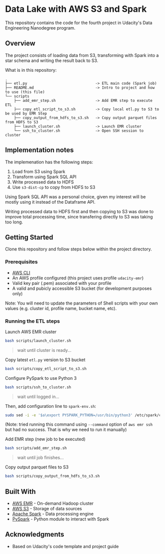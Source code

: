 # Data Lake with AWS S3 and Spark
This repository contains the code for the fourth project in Udacity's Data Engineering Nanodegree program.

## Overview
The project consists of loading data from S3, transforming with Spark into a star schema and writing the result back to S3.


What is in this repository:
```
.
├── etl.py                               -> ETL main code (Spark job)
├── README.md                            -> Intro to project and how to use (this file) 
└── scripts
    ├── add_emr_step.sh                  -> Add EMR step to execute ETL
    ├── copy_etl_script_to_s3.sh         -> Copy local etl.py to S3 to be used by EMR Step
    ├── copy_output_from_hdfs_to_s3.sh   -> Copy output parquet files from HDFS to S3
    ├── launch_cluster.sh                -> Launch EMR cluster
    └── ssh_to_cluster.sh                -> Open SSH session to cluster
```

## Implementation notes

The implemenation has the following steps:

1. Load from S3 using Spark
1. Transform using Spark SQL API
1. Write processed data to HDFS
1. Use `s3-dist-cp` to copy from HDFS to S3

Using Spark SQL API was a personal choice, given my interest will be mostly using it instead of the Dataframe API.

Writing processed data to HDFS first and then copying to S3 was done to improve total processing time, since transfering directly to S3 was taking too long.

## Getting Started
Clone this repository and follow steps below within the project directory.
### Prerequisites

- [AWS CLI](https://aws.amazon.com/cli/)
- An AWS profile configured (this project uses profile `udacity-emr`)
- Valid key pair (.pem) associated with your profile
- A valid and pubicly accessible S3 bucket (for development purposes only)

Note: You will need to update the parameters of Shell scripts with your own values (e.g. cluster id, profile name, bucket name, etc).

### Running the ETL steps

Launch AWS EMR cluster

```bash
bash scripts/launch_cluster.sh
```
> wait until cluster is ready...

Copy latest `etl.py` version to S3 bucket

```bash
bash scripts/copy_etl_script_to_s3.sh
```

Configure PySpark to use Python 3
```bash
bash scripts/ssh_to_cluster.sh
```
> wait until logged in...

Then, add configuration line to `spark-env.sh`:
```bash
sudo sed -i -e '$a\export PYSPARK_PYTHON=/usr/bin/python3' /etc/spark/conf/spark-env.sh
```

(Note: tried running this command using `--command` option of `aws emr ssh` but had no success. That is why we need to run it manually)

Add EMR step (new job to be executed)

```bash
bash scripts/add_emr_step.sh
```
> wait until job finishes...

Copy output parquet files to S3

```bash
bash scripts/copy_output_from_hdfs_to_s3.sh
```

## Built With

  - [AWS EMR](https://aws.amazon.com/emr/) - On-demand Hadoop cluster
  - [AWS S3](https://aws.amazon.com/s3/) - Storage of data sources
  - [Apache Spark](https://spark.apache.org/) - Data processing engine
  - [PySpark](https://spark.apache.org/docs/latest/api/python/) - Python module to interact with Spark

## Acknowledgments

  - Based on Udacity's code template and project guide
